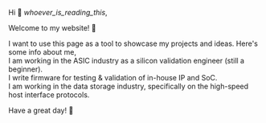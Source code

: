Hi 👋 <em>whoever_is_reading_this</em>,

Welcome to my website! 🙏

I want to use this page as a tool to showcase my projects and ideas. Here's some info about me,  
I am working in the ASIC industry as a silicon validation engineer (still a beginner).  
I write firmware for testing & validation of in-house IP and SoC.  
I am working in the data storage industry, specifically on the high-speed host interface protocols.  

Have a great day! 🎉